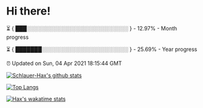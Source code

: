 # Hi there!

⏳ { ███░░░░░░░░░░░░░░░░░░░░░░░░░░░ } - 12.97% - Month progress

⏳ { ███████░░░░░░░░░░░░░░░░░░░░░░░ } - 25.69% - Year progress

⏰ Updated on Sun, 04 Apr 2021 18:15:44 GMT


[![Schlauer-Hax's github stats](https://github-readme-stats.vercel.app/api?username=Schlauer-Hax&show_icons=true&theme=dark&count_private=true)](https://github.com/Schlauer-Hax)


[![Top Langs](https://github-readme-stats.vercel.app/api/top-langs/?username=Schlauer-Hax&layout=compact&theme=dark)](https://github.com/Schlauer-Hax?tab=repositories)


[![Hax's wakatime stats](https://github-readme-stats.vercel.app/api/wakatime?username=Hax&theme=dark)](https://wakatime.com/@Hax)

